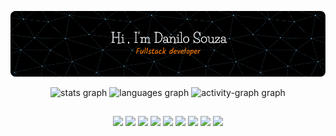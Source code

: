 ![logo](https://github.com/daniloczar/daniloczar/blob/main/github-header-image.png)

<div align="center">
 
  <img src="https://github-readme-stats.vercel.app/api?username=daniloczar&hide_title=tru&hide_rank=false&show_icons=true&include_all_commits=false&count_private=true&disable_animations=false&theme=tokyonight&locale=en&hide_border=true&order=1&rank_icon=github" height="150" alt="stats graph" />
  <img src="https://github-readme-stats.vercel.app/api/top-langs?username=daniloczar&locale=en&hide_title=false&layout=compact&card_width=320&langs_count=5&theme=tokyonight&hide_border=true&order=2" height="150" alt="languages graph"  />
  <img src="https://github-readme-activity-graph.vercel.app/graph?username=daniloczar&radius=16&theme=tokyo-night&area=true&order=5&hide_border=true" height="249" alt="activity-graph graph"  />
</div>


##
###
<div class="logo" align="center">
<img src="https://img.shields.io/badge/JavaScript-F7DF1E?style=for-the-badge&logo=javascript&logoColor=black&style=plastic">
<img src="https://img.shields.io/badge/HTML5-E34F26?style=for-the-badge&logo=html5&logoColor=white&style=plastic">
<img src="https://img.shields.io/badge/CSS3-1572B6?style=for-the-badge&logo=css3&logoColor=white&style=plastic">
<img src="https://img.shields.io/badge/Express.js-404D59?style=for-the-badge&style=plastic">
 <img src="https://img.shields.io/badge/React-20232A?style=for-the-badge&logo=react&logoColor=61DAFB&style=plastic">
 <img src="https://img.shields.io/badge/Jest-323330?style=for-the-badge&logo=Jest&logoColor=white&style=plastic">
 <img src="https://img.shields.io/badge/PostgreSQL-316192?style=for-the-badge&logo=postgresql&logoColor=white&style=plastic">
 <img src="https://img.shields.io/badge/Node.js-43853D?style=for-the-badge&logo=node.js&logoColor=white&style=plastic">
 <img src="https://img.shields.io/badge/React_Native-20232A?style=for-the-badge&logo=react&logoColor=61DAFB&style=plastic">
</div>
    
